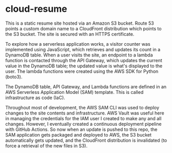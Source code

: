 # cloud-resume

This is a static resume site hosted via an Amazon S3 bucket. Route 53 points a custom domain name to a CloudFront distribution which points to the S3 bucket. The site is secured with an HTTPS certificate.

To explore how a serverless application works, a visitor counter was implemented using JavaScript, which retrieves and updates its count in a DynamoDB table. When a user visits the site, an endpoint to a lambda function is contacted through the API Gateway, which updates the current value in the DynamoDB table; the updated value is what's displayed to the user. The lambda functions were created using the AWS SDK for Python (boto3).

The DynamoDB table, API Gateway, and Lambda functions are defined in an AWS Serverless Application Model (SAM) template. This is called infrastructure as code (IaC).

Throughout most of development, the AWS SAM CLI was used to deploy changes to the site contents and infrastructure. AWS Vault was useful here in managing the credentials for the IAM user I created to make any and all changes. However, I eventually created a continuous deployment pipeline with GitHub Actions. So now when an update is pushed to this repo, the SAM application gets packaged and deployed to AWS, the S3 bucket automatically gets updated, and the CloudFront distribution is invalidated (to force a retrieval of the new files in S3).
